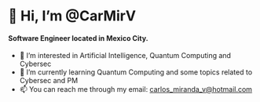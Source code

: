 # 👋 Hi, I’m @CarMirV
#### Software Engineer located in Mexico City.
- 👀 I’m interested in Artificial Intelligence, Quantum Computing and Cybersec
- 🌱 I’m currently learning Quantum Computing and some topics related to Cybersec and PM
- 📫 You can reach me through my email: carlos_miranda_v@hotmail.com


